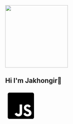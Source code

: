 <img src='https://media4.giphy.com/media/v1.Y2lkPTc5MGI3NjExMzI2cnhzcTY3ZHIxeWJoNjZubXVndGp5Nmg1enhuZnBza3Vyd292ZSZlcD12MV9pbnRlcm5hbF9naWZfYnlfaWQmY3Q9Zw/pOZhmE42D1WrCWATLK/giphy.gif' width='200px'>
<h2>Hi I'm Jakhongir👋</h2>
<svg xmlns="http://www.w3.org/2000/svg" x="0px" y="0px" width="100" height="100" viewBox="0 0 50 50">
<path d="M 43.335938 4 L 6.667969 4 C 5.195313 4 4 5.195313 4 6.667969 L 4 43.332031 C 4 44.804688 5.195313 46 6.667969 46 L 43.332031 46 C 44.804688 46 46 44.804688 46 43.335938 L 46 6.667969 C 46 5.195313 44.804688 4 43.335938 4 Z M 27 36.183594 C 27 40.179688 24.65625 42 21.234375 42 C 18.140625 42 15.910156 39.925781 15 38 L 18.144531 36.097656 C 18.75 37.171875 19.671875 38 21 38 C 22.269531 38 23 37.503906 23 35.574219 L 23 23 L 27 23 Z M 35.675781 42 C 32.132813 42 30.121094 40.214844 29 38 L 32 36 C 32.816406 37.335938 33.707031 38.613281 35.589844 38.613281 C 37.171875 38.613281 38 37.824219 38 36.730469 C 38 35.425781 37.140625 34.960938 35.402344 34.199219 L 34.449219 33.789063 C 31.695313 32.617188 29.863281 31.148438 29.863281 28.039063 C 29.863281 25.179688 32.046875 23 35.453125 23 C 37.878906 23 39.621094 23.84375 40.878906 26.054688 L 37.910156 27.964844 C 37.253906 26.789063 36.550781 26.328125 35.453125 26.328125 C 34.335938 26.328125 33.628906 27.039063 33.628906 27.964844 C 33.628906 29.109375 34.335938 29.570313 35.972656 30.28125 L 36.925781 30.691406 C 40.171875 32.078125 42 33.496094 42 36.683594 C 42 40.117188 39.300781 42 35.675781 42 Z"></path>
</svg>
